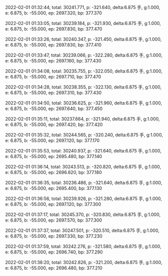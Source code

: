 2022-02-01 01:32:44, total: 30241.771, p: -321.640, delta:6.875 手, g:1.000, e: 6.875, b: -55.000, ep: 2697.320, bp: 377.370

2022-02-01 01:33:05, total: 30239.184, p: -321.930, delta:6.875 手, g:1.000, e: 6.875, b: -55.000, ep: 2697.830, bp: 377.470

2022-02-01 01:33:26, total: 30240.347, p: -321.450, delta:6.875 手, g:1.000, e: 6.875, b: -55.000, ep: 2697.830, bp: 377.410

2022-02-01 01:33:47, total: 30239.066, p: -322.280, delta:6.875 手, g:1.000, e: 6.875, b: -55.000, ep: 2697.160, bp: 377.430

2022-02-01 01:34:08, total: 30235.755, p: -322.050, delta:6.875 手, g:1.000, e: 6.875, b: -55.000, ep: 2697.710, bp: 377.470

2022-02-01 01:34:28, total: 30238.355, p: -322.130, delta:6.875 手, g:1.000, e: 6.875, b: -55.000, ep: 2697.310, bp: 377.430

2022-02-01 01:34:50, total: 30236.625, p: -321.960, delta:6.875 手, g:1.000, e: 6.875, b: -55.000, ep: 2697.640, bp: 377.450

2022-02-01 01:35:11, total: 30237.664, p: -321.940, delta:6.875 手, g:1.000, e: 6.875, b: -55.000, ep: 2697.420, bp: 377.420

2022-02-01 01:35:32, total: 30244.565, p: -320.240, delta:6.875 手, g:1.000, e: 6.875, b: -55.000, ep: 2697.120, bp: 377.170

2022-02-01 01:35:53, total: 30240.937, p: -321.640, delta:6.875 手, g:1.000, e: 6.875, b: -55.000, ep: 2695.480, bp: 377.140

2022-02-01 01:36:14, total: 30243.513, p: -320.820, delta:6.875 手, g:1.000, e: 6.875, b: -55.000, ep: 2696.620, bp: 377.180

2022-02-01 01:36:35, total: 30236.486, p: -321.640, delta:6.875 手, g:1.000, e: 6.875, b: -55.000, ep: 2695.400, bp: 377.130

2022-02-01 01:36:56, total: 30239.926, p: -321.280, delta:6.875 手, g:1.000, e: 6.875, b: -55.000, ep: 2697.120, bp: 377.300

2022-02-01 01:37:17, total: 30245.370, p: -320.830, delta:6.875 手, g:1.000, e: 6.875, b: -55.000, ep: 2697.570, bp: 377.300

2022-02-01 01:37:37, total: 30247.501, p: -320.510, delta:6.875 手, g:1.000, e: 6.875, b: -55.000, ep: 2697.330, bp: 377.230

2022-02-01 01:37:59, total: 30242.276, p: -321.580, delta:6.875 手, g:1.000, e: 6.875, b: -55.000, ep: 2696.740, bp: 377.290

2022-02-01 01:38:20, total: 30242.826, p: -321.200, delta:6.875 手, g:1.000, e: 6.875, b: -55.000, ep: 2696.480, bp: 377.210